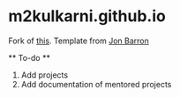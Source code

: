 # m2kulkarni.github.io
Fork of [this](https://gowthamkuntumalla.github.io/). Template from [Jon Barron](https://jonbarron.info/)

** To-do **
1. Add projects
2. Add documentation of mentored projects

